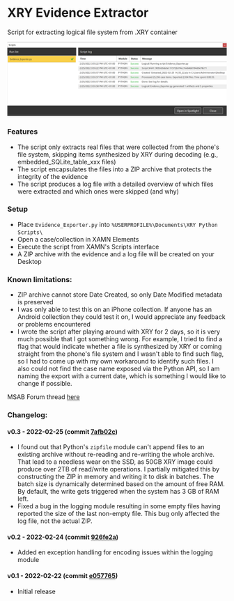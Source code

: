 # XRY Evidence Extractor
Script for extracting logical file system from .XRY container

![Demo](https://github.com/jankais3r/XRY-Evidence-Extractor/raw/main/demo.png)

### Features
- The script only extracts real files that were collected from the phone's file system, skipping items synthesized by XRY during decoding (e.g., embedded_SQLite_table_xxx files)
- The script encapsulates the files into a ZIP archive that protects the integrity of the evidence
- The script produces a log file with a detailed overview of which files were extracted and which ones were skipped (and why)

### Setup
- Place `Evidence_Exporter.py` into `%USERPROFILE%\Documents\XRY Python Scripts\`
- Open a case/collection in XAMN Elements
- Execute the script from XAMN's Scripts interface
- A ZIP archive with the evidence and a log file will be created on your Desktop

### Known limitations:
- ZIP archive cannot store Date Created, so only Date Modified metadata is preserved
- I was only able to test this on an iPhone collection. If anyone has an Android collection they could test it on, I would appreciate any feedback or problems encountered
- I wrote the script after playing around with XRY for 2 days, so it is very much possible that I got something wrong. For example, I tried to find a flag that would indicate whether a file is synthesized by XRY or coming straight from the phone's file system and I wasn't able to find such flag, so I had to come up with my own workaround to identify such files. I also could not find the case name exposed via the Python API, so I am naming the export with a current date, which is something I would like to change if possible.

MSAB Forum thread [here](https://forum.msab.com/viewtopic.php?id=2582)

### Changelog:
#### v0.3 - 2022-02-25 (commit [7afb02c](https://github.com/jankais3r/XRY-Evidence-Extractor/commit/7afb02cdaa58236043f2c001ab5c0f75d22a183c))
- I found out that Python's `zipfile` module can't append files to an existing archive without re-reading and re-writing the whole archive. That lead to a needless wear on the SSD, as 50GB XRY image could produce over 2TB of read/write operations. I partially mitigated this by constructing the ZIP in memory and writing it to disk in batches. The batch size is dynamically determined based on the amount of free RAM. By default, the write gets triggered when the system has 3 GB of RAM left.
- Fixed a bug in the logging module resulting in some empty files having reported the size of the last non-empty file. This bug only affected the log file, not the actual ZIP.

#### v0.2 - 2022-02-24 (commit [926fe2a](https://github.com/jankais3r/XRY-Evidence-Extractor/commit/926fe2a895a95fa497c722b725adae8acaf334ca))
- Added en exception handling for encoding issues within the logging module

#### v0.1 - 2022-02-22 (commit [e057765](https://github.com/jankais3r/XRY-Evidence-Extractor/commit/e057765853c3ac1bc266a7f6e8ff30a0de854f6d))
- Initial release
